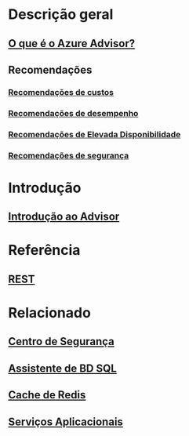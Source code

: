 # Descrição geral
## [O que é o Azure Advisor?](advisor-overview.md)
## Recomendações
### [Recomendações de custos](advisor-cost-recommendations.md)
### [Recomendações de desempenho](advisor-performance-recommendations.md)
### [Recomendações de Elevada Disponibilidade](advisor-high-availability-recommendations.md)
### [Recomendações de segurança](advisor-security-recommendations.md)

# Introdução
## [Introdução ao Advisor](advisor-get-started.md)
# Referência
## [REST](https://docs.microsoft.com/rest/api/advisor)
# Relacionado
## [Centro de Segurança](https://azure.microsoft.com/services/security-center/)
## [Assistente de BD SQL](https://azure.microsoft.com/documentation/articles/sql-database-advisor/)
## [Cache de Redis](https://azure.microsoft.com/documentation/articles/cache-configure/#redis-cache-advisor)
## [Serviços Aplicacionais](https://azure.microsoft.com/documentation/articles/app-service-best-practices/)
 